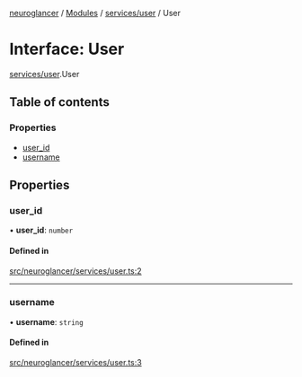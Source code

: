 [neuroglancer](../README.md) / [Modules](../modules.md) / [services/user](../modules/services_user.md) / User

# Interface: User

[services/user](../modules/services_user.md).User

## Table of contents

### Properties

- [user\_id](services_user.User.md#user_id)
- [username](services_user.User.md#username)

## Properties

### user\_id

• **user\_id**: `number`

#### Defined in

[src/neuroglancer/services/user.ts:2](https://github.com/ActiveBrainAtlas2/neuroglancer/blob/1beb5d34/src/neuroglancer/services/user.ts#L2)

___

### username

• **username**: `string`

#### Defined in

[src/neuroglancer/services/user.ts:3](https://github.com/ActiveBrainAtlas2/neuroglancer/blob/1beb5d34/src/neuroglancer/services/user.ts#L3)
